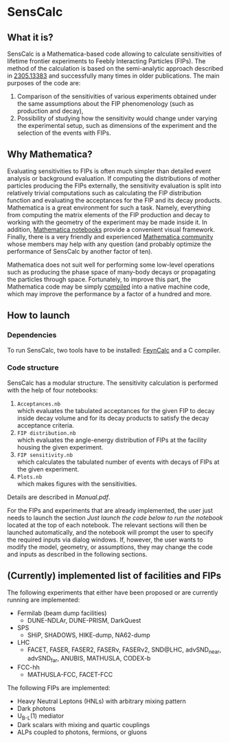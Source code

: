 # SensCalc

## What it is?

SensCalc is a Mathematica-based code allowing to calculate sensitivities of lifetime frontier experiments to Feebly Interacting Particles (FIPs). The method of the calculation is based on the semi-analytic approach described in [2305.13383](https://arxiv.org/abs/2305.13383) and successfully many times in older publications. The main purposes of the code are:

1. Comparison of the sensitivities of various experiments obtained under the same assumptions about the FIP phenomenology (such as production and decay),
2. Possibility of studying how the sensitivity would change under varying the experimental setup, such as dimensions of the experiment and the selection of the events with FIPs.

## Why Mathematica?

Evaluating sensitivities to FIPs is often much simpler than detailed event analysis or background evaluation. If computing the distributions of mother particles producing the FIPs externally, the sensitivity evaluation is split into relatively trivial computations such as calculating the FIP distribution function and evaluating the acceptances for the FIP and its decay products. Mathematica is a great environment for such a task. Namely, everything from computing the matrix elements of the FIP production and decay to working with the geometry of the experiment may be made inside it. In addition, [Mathematica notebooks](https://www.wolfram.com/notebooks/) provide a convenient visual framework. Finally, there is a very friendly and experienced [Mathematica community](https://mathematica.stackexchange.com/) whose members may help with any question (and probably optimize the performance of SensCalc by another factor of ten).

Mathematica does not suit well for performing some low-level operations such as producing the phase space of many-body decays or propagating the particles through space. Fortunately, to improve this part, the Mathematica code may be simply [compiled](https://reference.wolfram.com/language/Compile/tutorial/Efficiency.html#9770950728) into a native machine code, which may improve the performance by a factor of a hundred and more. 


## How to launch

### Dependencies

To run SensCalc, two tools have to be installed: [FeynCalc](https://feyncalc.github.io/) and a C compiler. 

### Code structure

SensCalc has a modular structure. The sensitivity calculation is performed with the help of four notebooks:

1. <dt><code>Acceptances.nb</code></dt> which evaluates the tabulated acceptances for the given FIP to decay inside decay volume and for its decay products to satisfy the decay acceptance criteria.

2. <dt><code>FIP distribution.nb</code></dt> which evaluates the angle-energy distribution of FIPs at the facility housing the given experiment.

3. <dt><code>FIP sensitivity.nb</code></dt> which calculates the tabulated number of events with decays of FIPs at the given experiment.

4. <dt><code>Plots.nb</code></dt> which makes figures with the sensitivities.

Details are described in *Manual.pdf*.

For the FIPs and experiments that are already implemented, the user just needs to launch the section *Just launch the code below to run the notebook* located at the top of each notebook. The relevant sections will then be launched automatically, and the notebook will prompt the user to specify the required inputs via dialog windows. If, however, the user wants to modify the model, geometry, or assumptions, they may change the code and inputs as described in the following sections.


## (Currently) implemented list of facilities and FIPs

The following experiments that either have been proposed or are currently running are implemented:

* Fermilab (beam dump facilities)
  - DUNE-NDLAr, DUNE-PRISM, DarkQuest
* SPS
  - SHiP, SHADOWS, HIKE-dump, NA62-dump
* LHC
  - FACET, FASER, FASER2, FASERν, FASERν2, SND@LHC, advSND<sub>near</sub>, advSND<sub>far</sub>, ANUBIS, MATHUSLA, CODEX-b 
* FCC-hh 
  - MATHUSLA-FCC, FACET-FCC

The following FIPs are implemented:

* Heavy Neutral Leptons (HNLs) with arbitrary mixing pattern
* Dark photons
* U<sub>B-L</sub>(1) mediator
* Dark scalars with mixing and quartic couplings
* ALPs coupled to photons, fermions, or gluons


